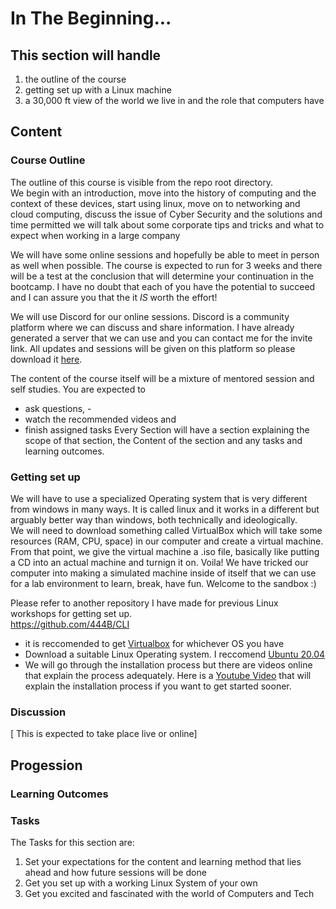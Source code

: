 # In The Beginning...
## This section will handle  
1. the outline of the course  
2. getting set up with a Linux machine  
3. a 30,000 ft view of the world we live in and the role that computers have  
## Content  
### Course Outline  
The outline of this course is visible from the repo root directory.   
We begin with an introduction, move into the history of computing and the context of these devices, start using linux, move on to networking and cloud computing, discuss the issue of Cyber Security and the solutions and time permitted we will talk about some corporate tips and tricks and what to expect when working in a large company  

We will have some online sessions and hopefully be able to meet in person as well when possible. The course is expected to run for 3 weeks and there will be a test at the conclusion that will determine your continuation in the bootcamp. I have no doubt that each of you have the potential to succeed and I can assure you that the it *IS* worth the effort!  

We will use Discord for our online sessions. Discord is a community platform where we can discuss and share information. I have already generated a server that we can use and you can contact me for the invite link. All updates and sessions will be given on this platform so please download it [here](https://discord.com/download). 

The content of the course itself will be a mixture of mentored session and self studies. You are expected to 
- ask questions, -
- watch the recommended videos and 
- finish assigned tasks
Every Section will have a section explaining the scope of that section, the Content of the section and any tasks and learning outcomes.

### Getting set up
We will have to use a specialized Operating system that is very different from windows in many ways. It is called linux and it works in a different but arguably better way than windows, both technically and ideologically.  
We will need to download something called VirtualBox which will take some resources (RAM, CPU, space) in our computer and create a virtual machine. From that point, we give the virtual machine a .iso file, basically like putting a CD into an actual machine and turnign it on. 
Voila! We have tricked our computer into making a simulated machine inside of itself that we can use for a lab environment to learn, break, have fun. Welcome to the sandbox :)  

Please refer to another repository I have made for previous Linux workshops for getting set up.   
https://github.com/444B/CLI  
- it is reccomended to get [Virtualbox](https://www.virtualbox.org/wiki/Downloads) for whichever OS you have  
- Download a suitable Linux Operating system. I reccomend [Ubuntu 20.04](https://releases.ubuntu.com/20.04/)  
- We will go through the installation process but there are videos online that explain the process adequately. Here is a [Youtube Video](https://www.youtube.com/watch?v=S26CKNo4Tgs) that will explain the installation process if you want to get started sooner.

### Discussion
[ This is expected to take place live or online]


## Progession
### Learning Outcomes 

### Tasks 
The Tasks for this section are:  
1. Set your expectations for the content and learning method that lies ahead and how future sessions will be done  
2. Get you set up with a working Linux System of your own  
3. Get you excited and fascinated with the world of Computers and Tech

  

